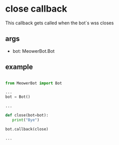 <p align="center">
<h1> close callback </h1>
</p>

This callback gets called when the bot`s wss closes

## args
   - bot: MeowerBot.Bot

## example

```py

from MeowerBot import Bot

...
bot = Bot()

...

def close(bot=bot):
   print("Bye")

bot.callback(close)

...

```


